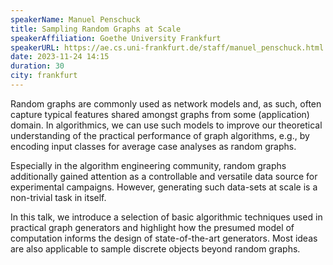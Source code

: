 ```yaml
---
speakerName: Manuel Penschuck
title: Sampling Random Graphs at Scale
speakerAffiliation: Goethe University Frankfurt
speakerURL: https://ae.cs.uni-frankfurt.de/staff/manuel_penschuck.html
date: 2023-11-24 14:15
duration: 30
city: frankfurt
---
```


Random graphs are commonly used as network models and, as such, often capture typical features shared amongst graphs from some (application) domain. In algorithmics, we can use such models to improve our theoretical understanding of the practical performance of graph algorithms, e.g., by encoding input classes for average case analyses as random graphs.

Especially in the algorithm engineering community, random graphs additionally gained attention as a controllable and versatile data source for experimental campaigns. However, generating such data-sets at scale is a non-trivial task in itself.

In this talk, we introduce a selection of basic algorithmic techniques used in practical graph generators and highlight how the presumed model of computation informs the design of state-of-the-art generators. Most ideas are also applicable to sample discrete objects beyond random graphs.
